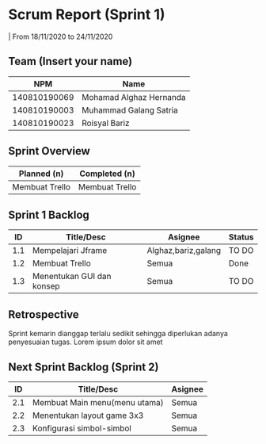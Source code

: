 # Scrum Report (Sprint 1)
| From 18/11/2020 to 24/11/2020

## Team (Insert your name)
| NPM           | Name                      |
| ------------- |---------------------------|              
| 140810190069  | Mohamad Alghaz Hernanda   |
| 140810190003  | Muhammad Galang Satria    |
| 140810190023  | Roisyal Bariz             |

## Sprint Overview
| Planned (n)   | Completed (n) |
| ------------- |-------------- |
| Membuat Trello| Membuat Trello|

## Sprint 1 Backlog

| ID  | Title/Desc | Asignee | Status |
| --- | ---------- | ------- | ------ |
| 1.1 | Mempelajari Jframe | Alghaz,bariz,galang | TO DO |
| 1.2 | Membuat Trello | Semua | Done |
| 1.3 | Menentukan GUI dan konsep | Semua | TO DO |



## Retrospective 

Sprint kemarin dianggap terlalu sedikit sehingga diperlukan adanya penyesuaian tugas. Lorem ipsum dolor sit amet

## Next Sprint Backlog (Sprint 2)
| ID  | Title/Desc | Asignee | 
| --- | ---------- | ------- | 
| 2.1 | Membuat Main menu(menu utama) | Semua |
| 2.2 | Menentukan layout game 3x3 | Semua |
| 2.3 | Konfigurasi simbol-simbol | Semua |